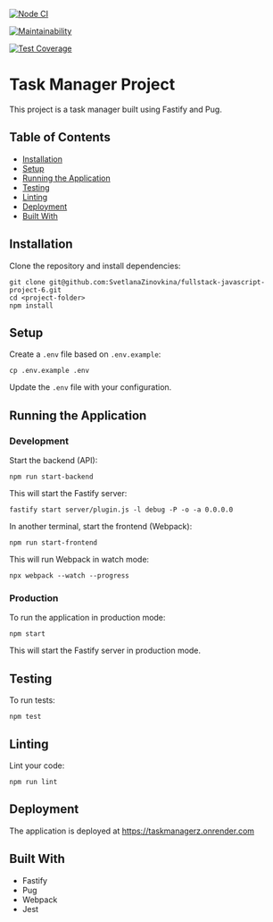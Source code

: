[![Node CI](https://github.com/hexlet-boilerplates/fastify-nodejs-application/workflows/Node%20CI/badge.svg)](https://github.com/hexlet-boilerplates/fastify-nodejs-application/actions)

[![Maintainability](https://api.codeclimate.com/v1/badges/2b89897de437d3b8cb00/maintainability)](https://codeclimate.com/github/SvetlanaZinovkina/fullstack-javascript-project-6/maintainability)

[![Test Coverage](https://api.codeclimate.com/v1/badges/2b89897de437d3b8cb00/test_coverage)](https://codeclimate.com/github/SvetlanaZinovkina/fullstack-javascript-project-6/test_coverage)

# Task Manager Project

This project is a task manager built using Fastify and Pug.

## Table of Contents

- [Installation](#installation)
- [Setup](#setup)
- [Running the Application](#running-the-application)
- [Testing](#testing)
- [Linting](#linting)
- [Deployment](#deployment)
- [Built With](#built-with)

## Installation

Clone the repository and install dependencies:
```
git clone git@github.com:SvetlanaZinovkina/fullstack-javascript-project-6.git
cd <project-folder>
npm install
```
## Setup

Create a `.env` file based on `.env.example`:
```
cp .env.example .env
```
Update the `.env` file with your configuration.

## Running the Application

### Development

Start the backend (API):
```
npm run start-backend
```
This will start the Fastify server:
```
fastify start server/plugin.js -l debug -P -o -a 0.0.0.0
```
In another terminal, start the frontend (Webpack):
```
npm run start-frontend
```
This will run Webpack in watch mode:
```
npx webpack --watch --progress
```
### Production

To run the application in production mode:
```
npm start
```
This will start the Fastify server in production mode.

## Testing

To run tests:
```
npm test
```
## Linting

Lint your code:
```
npm run lint
```
## Deployment

The application is deployed at https://taskmanagerz.onrender.com

## Built With

- Fastify
- Pug
- Webpack
- Jest
